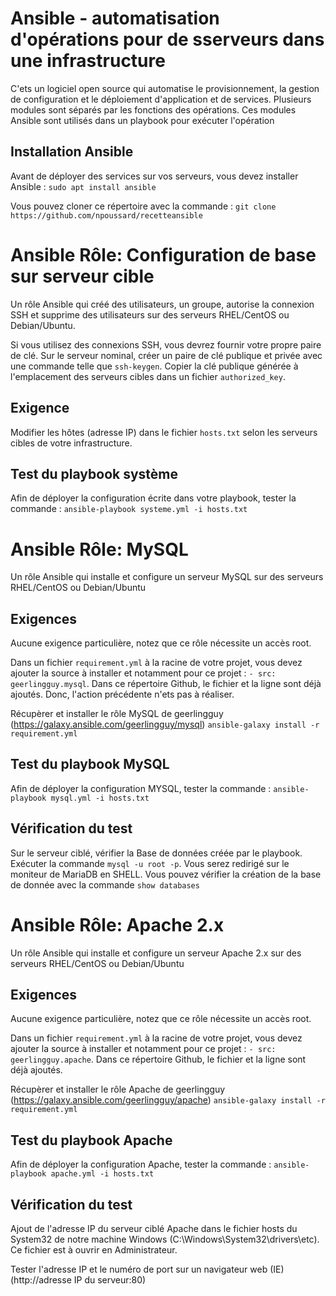 # Ansible - automatisation d'opérations pour de sserveurs dans une infrastructure

C'ets un logiciel open source qui automatise le provisionnement, la gestion de configuration et le déploiement d'application et de services.
Plusieurs modules sont séparés par les fonctions des opérations.
Ces modules Ansible sont utilisés dans un playbook pour exécuter l'opération

## Installation Ansible

Avant de déployer des services sur vos serveurs, vous devez installer Ansible :
`sudo apt install ansible`

Vous pouvez cloner ce répertoire avec la commande : 
`git clone https://github.com/npoussard/recetteansible`

# Ansible Rôle:  Configuration de base sur serveur cible

Un rôle Ansible qui créé des utilisateurs, un groupe, autorise la connexion SSH et supprime des utilisateurs sur des serveurs RHEL/CentOS ou Debian/Ubuntu.

Si vous utilisez des connexions SSH, vous devrez fournir votre propre paire de clé. Sur le serveur nominal, créer un paire de clé publique et privée avec une commande telle que `ssh-keygen`. Copier la clé publique générée à l'emplacement des serveurs cibles dans un fichier `authorized_key`.

## Exigence

Modifier les hôtes (adresse IP) dans le fichier `hosts.txt` selon les serveurs cibles de votre infrastructure.

## Test du playbook système

Afin de déployer la configuration écrite dans votre playbook, tester la commande : 
`ansible-playbook systeme.yml -i hosts.txt`

# Ansible Rôle: MySQL

Un rôle Ansible qui installe et configure un serveur MySQL sur des serveurs RHEL/CentOS ou Debian/Ubuntu

## Exigences

Aucune exigence particulière, notez que ce rôle nécessite un accès root.

Dans un fichier `requirement.yml` à la racine de votre projet, vous devez ajouter la source à installer et notamment pour ce projet : `- src: geerlingguy.mysql`.
Dans ce répertoire Github, le fichier et la ligne sont déjà ajoutés.
Donc, l'action précédente n'ets pas à réaliser.

Récupèrer et installer le rôle MySQL de geerlingguy (https://galaxy.ansible.com/geerlingguy/mysql)
`ansible-galaxy install -r requirement.yml`

## Test du playbook MySQL

Afin de déployer la configuration MYSQL, tester la commande : 
`ansible-playbook mysql.yml -i hosts.txt`

## Vérification du test

Sur le serveur ciblé, vérifier la Base de données créée par le playbook.
Exécuter la commande `mysql -u root -p`.
Vous serez redirigé sur le moniteur de MariaDB en SHELL.
Vous pouvez vérifier la création de la base de donnée avec la commande `show databases`

# Ansible Rôle: Apache 2.x 

Un rôle Ansible qui installe et configure un serveur Apache 2.x sur des serveurs RHEL/CentOS ou Debian/Ubuntu

## Exigences

Aucune exigence particulière, notez que ce rôle nécessite un accès root.

Dans un fichier `requirement.yml` à la racine de votre projet, vous devez ajouter la source à installer et notamment pour ce projet : `- src: geerlingguy.apache`.
Dans ce répertoire Github, le fichier et la ligne sont déjà ajoutés.

Récupèrer et installer le rôle Apache de geerlingguy 
(https://galaxy.ansible.com/geerlingguy/apache)
`ansible-galaxy install -r requirement.yml`

## Test du playbook Apache

Afin de déployer la configuration Apache, tester la commande : `ansible-playbook apache.yml -i hosts.txt`

## Vérification du test

Ajout de l'adresse IP du serveur ciblé Apache dans le fichier hosts du System32 de notre machine Windows (C:\Windows\System32\drivers\etc). Ce fichier est à ouvrir en Administrateur.

Tester l'adresse IP et le numéro de port sur un navigateur web (IE)
(http://adresse IP du serveur:80)
